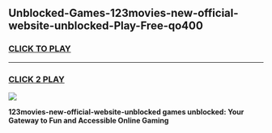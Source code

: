 
## Unblocked-Games-123movies-new-official-website-unblocked-Play-Free-qo400
<h3>
<a href="https://premium76.site?title=123movies-new-official-website-unblocked&ref=21A">CLICK TO PLAY</a></h3>
<hr>

<h3>
<a href="https://premium76.site?title=123movies-new-official-website-unblocked&ref=21A">CLICK 2 PLAY</a>
  
</h3>

<a href="https://premium76.site?title=123movies-new-official-website-unblocked&ref=21A"><img src="https://clearcache.store/games.png"></a>


**123movies-new-official-website-unblocked games unblocked: Your Gateway to Fun and Accessible Online Gaming**
